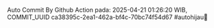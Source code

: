 Auto Commit By Github Action pada: 2025-04-21 01:26:20 WIB, COMMIT_UUID ca38395c-2ea1-462a-bf4c-70bc74f54d67 #autohijau🗿
